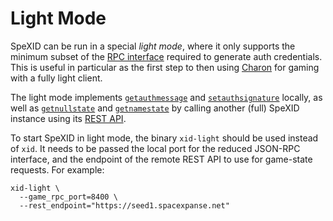 # Light Mode

SpeXID can be run in a special *light mode*, where it only supports
the minimum subset of the [RPC interface](rpc.md) required to generate
auth credentials.  This is useful in particular as the first step to
then using [Charon](https://github.com/spaceexpanse/charon) for gaming with
a fully light client.

The light mode implements
[`getauthmessage`](rpc.md#getauthmessage) and
[`setauthsignature`](rpc.md#setauthsignature) locally, as well as
[`getnullstate`](rpc.md#getnullstate) and
[`getnamestate`](rpc.md#getnamestate) by calling another (full) SpeXID instance
using its [REST API](rest.md).

To start SpeXID in light mode, the binary `xid-light` should be used
instead of `xid`.  It needs to be passed the local port for the reduced
JSON-RPC interface, and the endpoint of the remote REST API to use for
game-state requests.  For example:

    xid-light \
      --game_rpc_port=8400 \
      --rest_endpoint="https://seed1.spacexpanse.net"
